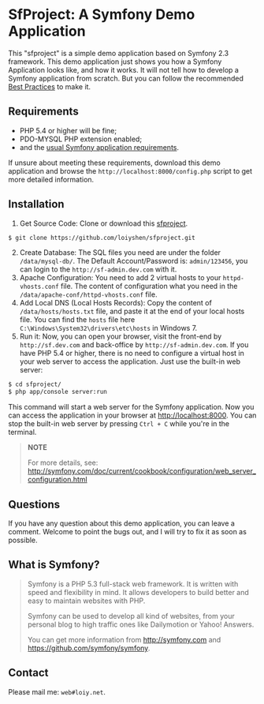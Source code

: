 SfProject: A Symfony Demo Application
===================================

This "sfproject" is a simple demo application based on Symfony 2.3 framework.
This demo application just shows you how a Symfony Application looks like, and how it works.
It will not tell how to develop a Symfony application from scratch.
But you can follow the recommended [Best Practices](http://symfony.com/doc/current/best_practices/index.html) to make it.


Requirements
------------

  * PHP 5.4 or higher will be fine;
  * PDO-MYSQL PHP extension enabled;
  * and the [usual Symfony application requirements](http://symfony.com/doc/2.3/reference/requirements.html).

If unsure about meeting these requirements, download this demo application and browse the `http://localhost:8000/config.php` script to get more detailed information.


Installation
------------

1. Get Source Code:
Clone or download this [sfproject](https://github.com/loiyshen/sfproject.git).
```bash
$ git clone https://github.com/loiyshen/sfproject.git
```
2. Create Database: 
The SQL files you need are under the folder `/data/mysql-db/`.
The Default Account/Password is: `admin/123456`, you can login to the `http://sf-admin.dev.com` with it.
3. Apache Configuration:
You need to add 2 virtual hosts to your `httpd-vhosts.conf` file.
The content of configuration what you need in the `/data/apache-conf/httpd-vhosts.conf` file.
4. Add Local DNS (Local Hosts Records):
Copy the content of `/data/hosts/hosts.txt` file, and paste it at the end of your local hosts file.
You can find the `hosts` file here `C:\Windows\System32\drivers\etc\hosts` in Windows 7.
5. Run it:
Now, you can open your browser, visit the front-end by `http://sf.dev.com` and back-office by `http://sf-admin.dev.com`.
If you have PHP 5.4 or higher, there is no need to configure a virtual host
in your web server to access the application. Just use the built-in web server:

```bash
$ cd sfproject/
$ php app/console server:run
```
This command will start a web server for the Symfony application. Now you can
access the application in your browser at <http://localhost:8000>. You can
stop the built-in web server by pressing `Ctrl + C` while you're in the
terminal.

> **NOTE**
>
> For more details, see:
> http://symfony.com/doc/current/cookbook/configuration/web_server_configuration.html

Questions
------------

If you have any question about this demo application, you can leave a comment.
Welcome to point the bugs out, and I will try to fix it as soon as possible.


What is Symfony?
-----------------

> Symfony is a PHP 5.3 full-stack web framework. It is written with speed and
> flexibility in mind. It allows developers to build better and easy to maintain
> websites with PHP.
> 
> Symfony can be used to develop all kind of websites, from your personal blog
> to high traffic ones like Dailymotion or Yahoo! Answers.
> 
> You can get more information from <http://symfony.com> and <https://github.com/symfony/symfony>.
> 

Contact
--------
Please mail me: `web#loiy.net`.
